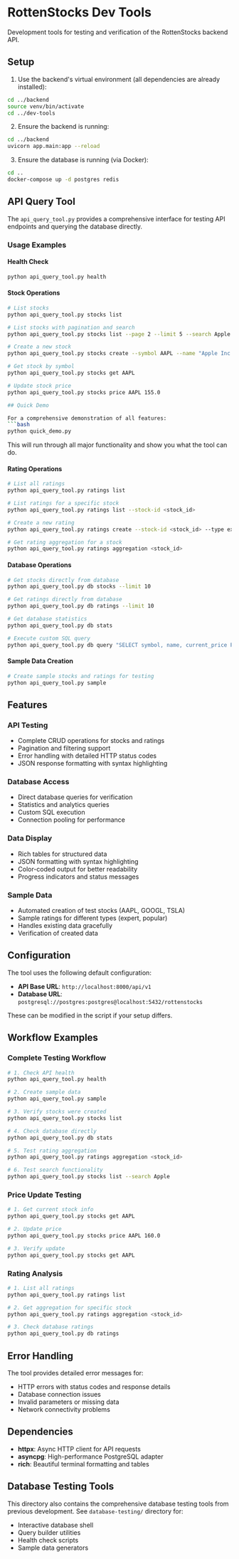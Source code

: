 # RottenStocks Dev Tools

Development tools for testing and verification of the RottenStocks backend API.

## Setup

1. Use the backend's virtual environment (all dependencies are already installed):
```bash
cd ../backend
source venv/bin/activate
cd ../dev-tools
```

2. Ensure the backend is running:
```bash
cd ../backend
uvicorn app.main:app --reload
```

3. Ensure the database is running (via Docker):
```bash
cd ..
docker-compose up -d postgres redis
```

## API Query Tool

The `api_query_tool.py` provides a comprehensive interface for testing API endpoints and querying the database directly.

### Usage Examples

#### Health Check
```bash
python api_query_tool.py health
```

#### Stock Operations
```bash
# List stocks
python api_query_tool.py stocks list

# List stocks with pagination and search
python api_query_tool.py stocks list --page 2 --limit 5 --search Apple

# Create a new stock
python api_query_tool.py stocks create --symbol AAPL --name "Apple Inc." --exchange NASDAQ --sector Technology --current-price 150.0

# Get stock by symbol
python api_query_tool.py stocks get AAPL

# Update stock price
python api_query_tool.py stocks price AAPL 155.0

## Quick Demo

For a comprehensive demonstration of all features:
```bash
python quick_demo.py
```

This will run through all major functionality and show you what the tool can do.

#### Rating Operations
```bash
# List all ratings
python api_query_tool.py ratings list

# List ratings for a specific stock
python api_query_tool.py ratings list --stock-id <stock_id>

# Create a new rating
python api_query_tool.py ratings create --stock-id <stock_id> --type expert --score 4.5 --recommendation buy --confidence 0.8

# Get rating aggregation for a stock
python api_query_tool.py ratings aggregation <stock_id>
```

#### Database Operations
```bash
# Get stocks directly from database
python api_query_tool.py db stocks --limit 10

# Get ratings directly from database
python api_query_tool.py db ratings --limit 10

# Get database statistics
python api_query_tool.py db stats

# Execute custom SQL query
python api_query_tool.py db query "SELECT symbol, name, current_price FROM stocks WHERE is_active = true"
```

#### Sample Data Creation
```bash
# Create sample stocks and ratings for testing
python api_query_tool.py sample
```

## Features

### API Testing
- Complete CRUD operations for stocks and ratings
- Pagination and filtering support
- Error handling with detailed HTTP status codes
- JSON response formatting with syntax highlighting

### Database Access
- Direct database queries for verification
- Statistics and analytics queries
- Custom SQL execution
- Connection pooling for performance

### Data Display
- Rich tables for structured data
- JSON formatting with syntax highlighting
- Color-coded output for better readability
- Progress indicators and status messages

### Sample Data
- Automated creation of test stocks (AAPL, GOOGL, TSLA)
- Sample ratings for different types (expert, popular)
- Handles existing data gracefully
- Verification of created data

## Configuration

The tool uses the following default configuration:

- **API Base URL**: `http://localhost:8000/api/v1`
- **Database URL**: `postgresql://postgres:postgres@localhost:5432/rottenstocks`

These can be modified in the script if your setup differs.

## Workflow Examples

### Complete Testing Workflow
```bash
# 1. Check API health
python api_query_tool.py health

# 2. Create sample data
python api_query_tool.py sample

# 3. Verify stocks were created
python api_query_tool.py stocks list

# 4. Check database directly
python api_query_tool.py db stats

# 5. Test rating aggregation
python api_query_tool.py ratings aggregation <stock_id>

# 6. Test search functionality
python api_query_tool.py stocks list --search Apple
```

### Price Update Testing
```bash
# 1. Get current stock info
python api_query_tool.py stocks get AAPL

# 2. Update price
python api_query_tool.py stocks price AAPL 160.0

# 3. Verify update
python api_query_tool.py stocks get AAPL
```

### Rating Analysis
```bash
# 1. List all ratings
python api_query_tool.py ratings list

# 2. Get aggregation for specific stock
python api_query_tool.py ratings aggregation <stock_id>

# 3. Check database ratings
python api_query_tool.py db ratings
```

## Error Handling

The tool provides detailed error messages for:
- HTTP errors with status codes and response details
- Database connection issues
- Invalid parameters or missing data
- Network connectivity problems

## Dependencies

- **httpx**: Async HTTP client for API requests
- **asyncpg**: High-performance PostgreSQL adapter
- **rich**: Beautiful terminal formatting and tables

## Database Testing Tools

This directory also contains the comprehensive database testing tools from previous development. See `database-testing/` directory for:
- Interactive database shell
- Query builder utilities
- Health check scripts
- Sample data generators